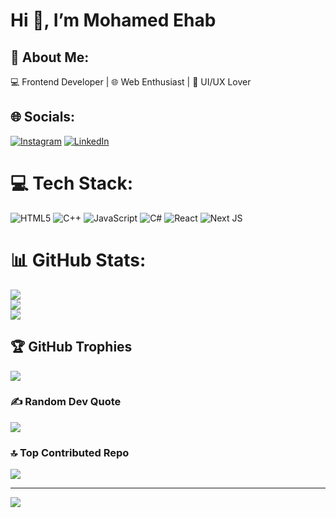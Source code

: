# Hi 👋, I’m Mohamed Ehab

## 💫 About Me:
💻 Frontend Developer | 🌐 Web Enthusiast | 🎨 UI/UX Lover<br>


## 🌐 Socials:
[![Instagram](https://img.shields.io/badge/Instagram-%23E4405F.svg?logo=Instagram&logoColor=white)](https://instagram.com/muhmad.ehabx) [![LinkedIn](https://img.shields.io/badge/LinkedIn-%230077B5.svg?logo=linkedin&logoColor=white)](https://linkedin.com/in/mohamed-ehab-70143732a) 

# 💻 Tech Stack:
![HTML5](https://img.shields.io/badge/html5-%23E34F26.svg?style=for-the-badge&logo=html5&logoColor=white) ![C++](https://img.shields.io/badge/c++-%2300599C.svg?style=for-the-badge&logo=c%2B%2B&logoColor=white) ![JavaScript](https://img.shields.io/badge/javascript-%23323330.svg?style=for-the-badge&logo=javascript&logoColor=%23F7DF1E) ![C#](https://img.shields.io/badge/c%23-%23239120.svg?style=for-the-badge&logo=csharp&logoColor=white) ![React](https://img.shields.io/badge/react-%2320232a.svg?style=for-the-badge&logo=react&logoColor=%2361DAFB) ![Next JS](https://img.shields.io/badge/Next-black?style=for-the-badge&logo=next.js&logoColor=white)
# 📊 GitHub Stats:
![](https://github-readme-stats.vercel.app/api?username=ehab18899&theme=dark&hide_border=false&include_all_commits=false&count_private=false)<br/>
![](https://nirzak-streak-stats.vercel.app/?user=ehab18899&theme=dark&hide_border=false)<br/>
![](https://github-readme-stats.vercel.app/api/top-langs/?username=ehab18899&theme=dark&hide_border=false&include_all_commits=false&count_private=false&layout=compact)

## 🏆 GitHub Trophies
![](https://github-profile-trophy.vercel.app/?username=ehab18899&theme=radical&no-frame=false&no-bg=true&margin-w=4)

### ✍️ Random Dev Quote
![](https://quotes-github-readme.vercel.app/api?type=horizontal&theme=radical)

### 🔝 Top Contributed Repo
![](https://github-contributor-stats.vercel.app/api?username=ehab18899&limit=5&theme=dark&combine_all_yearly_contributions=true)

---
[![](https://visitcount.itsvg.in/api?id=ehab18899&icon=0&color=0)](https://visitcount.itsvg.in)

<!-- Proudly created with GPRM ( https://gprm.itsvg.in ) -->
